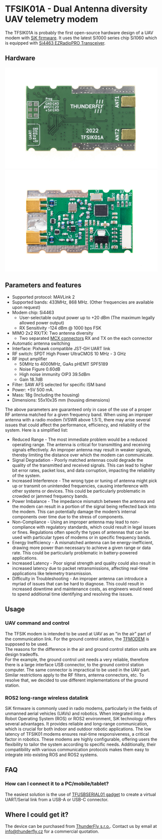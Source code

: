 # TFSIK01A - Dual Antenna diversity UAV telemetry modem

The TFSIK01A is probably the first open-source hardware design of a UAV modem with [SiK firmware](https://github.com/ThunderFly-aerospace/SiK). It uses the latest Si1000 series chip Si1060 which is equipped with [Si4463 EZRadioPRO Transceiver](https://www.silabs.com/documents/public/data-sheets/Si4463-61-60-C.pdf).

## Hardware

![TFSIK01A bottom view](doc/img/TFSIK01_1.jpg)
![TFSIK01A top view](doc/img/TFSIK01_3.jpg) 



## Parameters and features

  * Supported protocol: MAVLink 2
  * Supported bands: 433MHz, 868 MHz. (Other frequencies are available upon request)
  * Modem chip: Si4463
    * User-selectable output power up to +20 dBm (The maximum legally allowed power output)
    * RX Sensitivity -124 dBm @ 1000 bps FSK
  * MIMO 2x2 RX/TX: Two antenna diversity
    * Two separated [MCX connectors](https://en.wikipedia.org/wiki/MCX_connector) RX and TX on the each connector
  * Automatic antenna switching
  * Interface: Pixhawk compatible JST-GH UART link
  * RF switch: SPDT High Power UltraCMOS 10 MHz - 3 GHz
  * RF input amplifier
    * 50MHz to 4000MHz, GaAs pHEMT SPF5189
    * Noise Figure 0.60dB
    * High noise immunity OIP3 39.5dBm
    * Gain 18.7dB
  * Filter: SAW AFS selected for specific ISM band
  * Power: +5V 500 mA.
  * Mass: 18g (Including the housing)
  * Dimensions: 55x10x35 mm (housing dimensions)

The above parameters are guaranteed only in case of the use of a proper RF antenna matched for a given frequency band. When using an improper antenna with a radio modem (VSWR above 1.5:1), there may arise several issues that could affect the performance, efficiency, and reliability of the system. Here is a simplified list: 

  - Reduced Range - The most immediate problem would be a reduced operating range. The antenna is critical for transmitting and receiving signals effectively. An improper antenna may result in weaker signals, thereby limiting the distance over which the modem can communicate.
  - Signal Degradation - Poorly matched antennas could degrade the quality of the transmitted and received signals. This can lead to higher bit error rates, packet loss, and data corruption, impacting the reliability of the system.
  - Increased Interference - The wrong type or tuning of antenna might pick up or transmit on unintended frequencies, causing interference with other systems or devices. This could be particularly problematic in crowded or jammed frequency bands.
  - Power Imbalance - The impedance mismatch between the antenna and the modem can result in a portion of the signal being reflected back into the modem. This can potentially damage the modem’s internal components over time due to the stress of components.
  - Non-Compliance - Using an improper antenna may lead to non-compliance with regulatory standards, which could result in legal issues or fines. Regulations often specify the types of antennas that can be used with particular types of modems or in specific frequency bands.
  - Energy Inefficiency - A mismatched antenna can be energy-inefficient, drawing more power than necessary to achieve a given range or data rate. This could be particularly problematic in battery-powered applications.
  - Increased Latency - Poor signal strength and quality could also result in increased latency due to packet retransmissions, affecting real-time applications like telemetry transmission.
  - Difficulty in Troubleshooting - An improper antenna can introduce a myriad of issues that can be hard to diagnose. This could result in increased downtime and maintenance costs, as engineers would need to spend additional time identifying and resolving the issues.

## Usage 

### UAV command and control

The TFSIK modem is intended to be used at UAV as an "in the air" part of the communication link. For the ground control station, the [TFMODEM](https://github.com/ThunderFly-aerospace/TFMODEM01) is supposed to be used.  
The reasons for the difference in the air and ground control station units are design tradeoffs.  
For the example, the ground control unit needs a very reliable, therefore there is a large interface USB connector, to the ground control station computer. 
The same connector is impractical to be used in the UAV part. Similar restrictions apply to the RF filters, antenna connectors, etc. To resolve that, we decided to use different implementations of the ground station. 

### ROS2 long-range wireless datalink

SiK firmware is commonly used in radio modems, particularly in the fields of unmanned aerial vehicles (UAVs) and robotics. When integrated into a Robot Operating System (ROS) or ROS2 environment, SiK technology offers several advantages. It provides reliable and long-range communication, which is crucial for both indoor and outdoor robotic applications. The low latency of TFSIK01 modems ensures real-time responsiveness, a critical factor in robotics. These modems are highly configurable, offering users the flexibility to tailor the system according to specific needs. Additionally, their compatibility with various communication protocols makes them easy to integrate into existing ROS and ROS2 systems. 

## FAQ

### How can I connect it to a PC/mobile/tablet? 

The easiest solution is the use of [TFUSBSERIAL01 gadget](https://github.com/ThunderFly-aerospace/TFUSBSERIAL01) to create a virtual UART/Serial link from a USB-A or USB-C connector. 

## Where I could get it?  

The device can be purchased from [ThunderFly s.r.o.](https://www.thunderfly.cz/). Contact us by email at info@thunderfly.cz for a commercial quotation.
